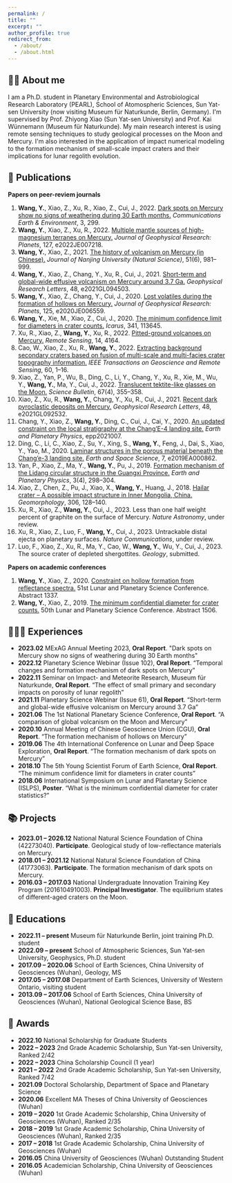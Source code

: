 ```yaml
---
permalink: /
title: ""
excerpt: ""
author_profile: true
redirect_from: 
  - /about/
  - /about.html
---
```

👨‍🎓 About me
------
I am a Ph.D. student in Planetary Environmental and Astrobiological Research Laboratory (PEARL), School of Atomospheric Sciences, Sun Yat-sen University (now visiting Museum für Naturkunde, Berlin, Germany). I'm supervised by Prof. Zhiyong Xiao (Sun Yat-sen University) and Prof. Kai Wünnemann (Museum für Naturkunde). My main research interest is using remote sensing techniques to study geological processes on the Moon and Mercury. I'm also interested in the application of impact numerical modeling to the formation mechanism of small-scale impact craters and their implications for lunar regolith evolution.


📝 Publications
------
**Papers on peer-reviem journals**
1. **Wang, Y.**, Xiao, Z., Xu, R., Xiao, Z., Cui, J., 2022. [Dark spots on Mercury show no signs of weathering during 30 Earth months.](https://doi.org/10.1038/s43247-022-00634-z) _Communications Earth & Environment_, 3, 299.
2. **Wang, Y.**, Xiao, Z., Xu, R., 2022. [Multiple mantle sources of high-magnesium terranes on Mercury.](https://doi.org/10.1029/2022JE007218) _Journal of Geophysical Research: Planets_, 127, e2022JE007218.
3. **Wang, Y.**, Xiao, Z., 2021. [The history of volcanism on Mercury (in Chinese).](https://doi.org/10.13232/j.cnki.jnju/2021.06.007) _Journal of Nanjing University (Natural Science)_, 51(6), 981–999.
4. **Wang, Y.**, Xiao, Z., Chang, Y., Xu, R., Cui, J., 2021. [Short-term and global-wide effusive volcanism on Mercury around 3.7 Ga.](https://doi.org/10.1029/2021GL094593) _Geophysical Research Letters_, 48, e2021GL094503.
5. **Wang, Y.**, Xiao, Z., Chang, Y., Cui, J., 2020. [Lost volatiles during the formation of hollows on Mercury.](https://doi.org/10.1029/2020JE006559) _Journal of Geophysical Research: Planets_, 125, e2020JE006559.
6. **Wang, Y.**, Xie, M., Xiao, Z., Cui, J., 2020. [The minimum confidence limit for diameters in crater counts.](https://doi.org/10.1016/j.icarus.2020.113645) _Icarus_, 341, 113645.
7. Xu, R., Xiao, Z., **Wang, Y.**, Xu, R., 2022. [Pitted-ground volcanoes on Mercury.](https://doi.org/10.3390/rs14174164) _Remote Sensing_, 14, 4164.
8. Cao, W., Xiao, Z., Xu, R., **Wang, Y.**, 2022. [Extracting background secondary craters based on fusion of multi-scale and multi-facies crater topography information.](https://doi.org/10.1109/TGRS.2022.3195201) _IEEE Transactions on Geoscience and Remote Sensing_, 60, 1–16.
9. Xiao, Z., Yan, P., Wu, B., Ding, C., Li, Y., Chang, Y., Xu, R., Xie, M., Wu, Y., **Wang, Y.**, Ma, Y., Cui, J., 2022. [Translucent tektite-like glasses on the Moon.](https://doi.org/10.1016/j.scib.2021.11.004) _Science Bulletin_, 67(4), 355–358.
10. Xiao, Z., Xu, R., **Wang, Y.**, Chang, Y., Xu, R., Cui, J., 2021. [Recent dark pyroclastic deposits on Mercury.](https://doi.org/10.1029/2021GL092532) _Geophysical Research Letters_, 48, e2021GL092532.
11. Chang, Y., Xiao, Z., **Wang, Y.**, Ding, C., Cui, J., Cai, Y., 2020. [An updated constraint on the local stratigraphy at the Chang’E-4 landing site.](https://doi.org/10.26464/epp2021007) _Earth and Planetary Physics_, epp2021007.
12. Ding, C., Li, C., Xiao, Z., Su, Y., Xing, S., **Wang, Y.**, Feng, J., Dai, S., Xiao, Y., Yao, M., 2020. [Laminar structures in the porous material beneath the Chang’e-3 landing site.](https://doi.org/10.1029/2019EA000862) _Earth and Space Science_, 7, e2019EA000862.
13. Yan, P., Xiao, Z., Ma, Y., **Wang, Y.**, Pu, J., 2019. [Formation mechanism of the Lidang circular structure in the Guangxi Province.](https://doi.org/10.26464/epp2019031) _Earth and Planetary Physics_, 3(4), 298–304.
14. Xiao, Z., Chen, Z., Pu, J., Xiao, X., **Wang, Y.**, Huang, J., 2018. [Hailar crater – A possible impact structure in Inner Mongolia, China.](https://doi.org/10.1016/j.geomorph.2018.01.020) _Geomorphology_, 306, 128–140.
15. Xu, R., Xiao, Z., **Wang, Y.**, Cui, J., 2023. Less than one half weight percent of graphite on the surface of Mercury. _Nature Astronomy_, under review.
16. Xu, R., Xiao, Z., Luo, F., **Wang, Y.**, Cui, J., 2023. Untrackable distal ejecta on planetary surfaces. _Nature Communications_, under review.
17. Luo, F., Xiao, Z., Xu, R., Ma, Y., Cao, W., **Wang, Y.**, Wu, Y., Cui, J., 2023. The source crater of depleted shergottites. _Geology_, submitted.

**Papers on academic conferences**

1. **Wang, Y.**, Xiao, Z., 2020. [Constraint on hollow formation from reflectance spectra.](https://www.hou.usra.edu/meetings/lpsc2020/pdf/1337.pdf) 51st Lunar and Planetary Science Conference. Abstract 1337.
2. **Wang, Y.**, Xiao, Z., 2019. [The minimum confidential diameter for crater counts.](https://www.hou.usra.edu/meetings/lpsc2019/pdf/1506.pdf) 50th Lunar and Planetary Science Conference. Abstract 1506.

🙋🏻‍♂️ Experiences
------
* **2023.02** MExAG Annual Meeting 2023, **Oral Report**. "Dark spots on Mercury show no signs of weathering during 30 Earth months"
* **2022.12** Planetary Science Webinar (Issue 102), **Oral Report**. “Temporal changes and formation mechanism of dark spots on Mercury”
* **2022.11** Seminar on Impact- and Meteorite Research, Museum für Naturkunde, **Oral Report**. “The effect of small primary and secondary impacts on porosity of lunar regolith”
* **2021.11** Planetary Science Webinar (Issue 61), **Oral Report**. “Short-term and global-wide effusive volcanism on Mercury around 3.7 Ga”
* **2021.06** The 1st National Planetary Science Conference, **Oral Report**. “A comparison of global volcanism on the Moon and Mercury”
* **2020.10** Annual Meeting of Chinese Geoscience Union (CGU), **Oral Report**. “The formation mechanism of hollows on Mercury”
* **2019.06** The 4th International Conference on Lunar and Deep Space Exploration, **Oral Report**. “The formation mechanism of dark spots on Mercury”
* **2018.10** The 5th Young Scientist Forum of Earth Science, **Oral Report**. “The minimum confidence limit for diameters in crater counts”
* **2018.06** International Symposium on Lunar and Planetary Science (ISLPS), **Poster**. “What is the minimum confidential diameter for crater statistics?”

📚 Projects
------
* **2023.01 – 2026.12** National Natural Science Foundation of China (42273040). **Participate**. Geological study of low-reflectance materials on Mercury.
* **2018.01 – 2021.12** National Natural Science Foundation of China (41773063). **Participate**. The formation mechanism of dark spots on Mercury.
* **2016.03 – 2017.03** National Undergraduate Innovation Training Key Program (201610491003). **Principal Investigator**. The equilibrium states of different-aged craters on the Moon.

📖 Educations
------
* **2022.11 – present** Museum für Naturkunde Berlin, joint training Ph.D. student
* **2022.09 – present** School of Atmospheric Sciences, Sun Yat-sen University, Geophysics, Ph.D. student
* **2017.09 – 2020.06** School of Earth Sciences, China University of Geosciences (Wuhan), Geology, MS
* **2017.05 – 2017.08** Department of Earth Sciences, University of Western Ontario, visiting student
* **2013.09 – 2017.06** School of Earth Sciences, China University of Geosciences (Wuhan), National Geological Science Base, BS 

🥇 Awards
------
* **2022.10**     National Scholarship for Graduate Students
* **2022 – 2023** 2nd Grade Academic Scholarship, Sun Yat-sen University, Ranked 2/42
* **2022 – 2023** China Scholarship Council (1 year)
* **2021 – 2022** 2nd Grade Academic Scholarship, Sun Yat-sen University, Ranked 7/42
* **2021.09**     Doctoral Scholarship, Department of Space and Planetary Science
* **2020.06**     Excellent MA Theses of China University of Geosciences (Wuhan)
* **2019 – 2020** 1st Grade Academic Scholarship, China University of Geosciences (Wuhan), Ranked 2/35
* **2018 – 2019** 1st Grade Academic Scholarship, China University of Geosciences (Wuhan), Ranked 2/35
* **2017 – 2018** 1st Grade Academic Scholarship, China University of Geosciences (Wuhan)
* **2016.05**     China University of Geosciences (Wuhan) Outstanding Student
* **2016.05**     Academician Scholarship, China University of Geosciences (Wuhan)

